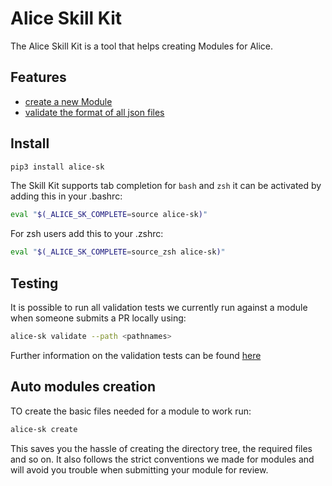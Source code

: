 # Alice Skill Kit

The Alice Skill Kit is a tool that helps creating Modules for Alice.

## Features
- [create a new Module](https://github.com/project-alice-powered-by-snips/ProjectAliceSkillKit/blob/master/CreateModules.md)
- [validate the format of all json files](https://github.com/project-alice-powered-by-snips/ProjectAliceSkillKit/blob/master/Validation.md)

## Install
```bash
pip3 install alice-sk
```
The Skill Kit supports tab completion for `bash` and `zsh` it can be activated by adding this in your .bashrc:
```bash
eval "$(_ALICE_SK_COMPLETE=source alice-sk)"
```
For zsh users add this to your .zshrc:
```bash
eval "$(_ALICE_SK_COMPLETE=source_zsh alice-sk)"
```

## Testing
It is possible to run all validation tests we currently run against a module when someone submits a PR locally using:
```bash
alice-sk validate --path <pathnames>
```
Further information on the validation tests can be found [here](https://github.com/project-alice-powered-by-snips/ProjectAliceSkillKit/blob/master/Validation.md)


## Auto modules creation
TO create the basic files needed for a module to work run:
```bash
alice-sk create
```
This saves you the hassle of creating the directory tree, the required files and so on. It also follows the strict conventions we made for modules and will avoid you trouble when submitting your module for review.
